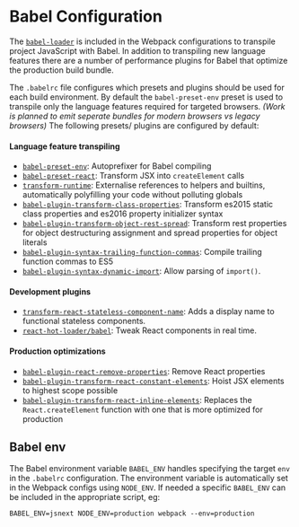# Babel Configuration
The [`babel-loader`][babel-loader] is included in the Webpack configurations to
transpile project JavaScript with Babel. In addition to transpiling new language
features there are a number of performance plugins for Babel that optimize the
production build bundle.

The `.babelrc` file configures which presets and plugins should be used for each
build environment. By default the `babel-preset-env` preset is used to transpile
only the language features required for targeted browsers. _(Work is planned to emit
seperate bundles for modern browsers vs legacy browsers)_ The following presets/
plugins are configured by default:

#### Language feature transpiling
- [`babel-preset-env`][preset-env]: Autoprefixer for Babel compiling
- [`babel-preset-react`][preset-react]: Transform JSX into `createElement` calls
- [`transform-runtime`][runtime]: Externalise references to helpers and builtins,
  automatically polyfilling your code without polluting globals
- [`babel-plugin-transform-class-properties`][class-properties]: Transform es2015
  static class properties and es2016 property initializer syntax
- [`babel-plugin-transform-object-rest-spread`][object-spread]: Transform rest
  properties for object destructuring assignment and spread properties for object
  literals
- [`babel-plugin-syntax-trailing-function-commas`][trailing-commas]: Compile
  trailing function commas to ES5
- [`babel-plugin-syntax-dynamic-import`][dynamic-import]: Allow parsing of
  `import()`.

#### Development plugins
- [`transform-react-stateless-component-name`][component-name]: Adds a display name
  to functional stateless components.
- [`react-hot-loader/babel`][hot-loader]: Tweak React components in real time.

#### Production optimizations
- [`babel-plugin-react-remove-properties`][remove-properties]: Remove React
  properties
- [`babel-plugin-transform-react-constant-elements`][constant-elems]: Hoist JSX
  elements to highest scope possible
- [`babel-plugin-transform-react-inline-elements`][inline-elems]: Replaces the
  `React.createElement` function with one that is more optimized for production

## Babel env
The Babel environment variable `BABEL_ENV` handles specifying the target `env` in
the `.babelrc` configuration. The environment variable is automatically set in the
Webpack configs using `NODE_ENV`. If needed a specific `BABEL_ENV` can be included
in the appropriate script, eg:
```shell
BABEL_ENV=jsnext NODE_ENV=production webpack --env=production
```


<!-- Links -->
[babel-loader]: https://github.com/babel/babel-loader
[class-properties]: https://www.npmjs.com/package/babel-plugin-transform-class-properties
[component-name]: https://www.npmjs.com/package/babel-plugin-transform-react-stateless-component-name
[constant-elems]: https://www.npmjs.com/package/babel-plugin-transform-react-constant-elements
[dynamic-import]: https://www.npmjs.com/package/babel-plugin-syntax-dynamic-import
[hot-loader]: https://gaearon.github.io/react-hot-loader/
[inline-elems]: https://www.npmjs.com/package/babel-plugin-transform-react-inline-elements
[object-spread]: https://www.npmjs.com/package/babel-plugin-transform-object-rest-spread
[preset-env]: https://babeljs.io/docs/plugins/preset-env/
[preset-react]: https://babeljs.io/docs/plugins/preset-react/
[remove-properties]: https://www.npmjs.com/package/babel-plugin-react-remove-properties
[remove-props]: https://www.npmjs.com/package/babel-plugin-transform-react-remove-prop-types
[runtime]: https://babeljs.io/docs/plugins/transform-runtime/
[trailing-commas]: https://www.npmjs.com/package/babel-plugin-syntax-trailing-function-commas
